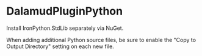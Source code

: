 ﻿# DalamudPluginPython
 
 Install IronPython.StdLib separately via NuGet.
 
 When adding additional Python source files, be sure to enable the "Copy to Output Directory" setting on each new file.
